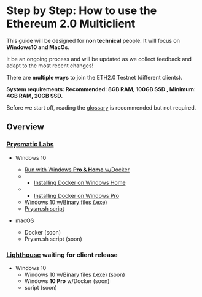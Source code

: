 # Step by Step: How to use the Ethereum 2.0 Multiclient

This guide will be designed for **non technical** people. It will focus on **Windows10 and MacOs**.

It be an ongoing process and will be updated as we collect feedback and adapt to the most recent changes!

There are **multiple ways** to join the ETH2.0 Testnet \(different clients\).

**System requirements: Recommended: 8GB RAM, 100GB SSD , Minimum: 4GB RAM, 20GB SSD.**

Before we start off, reading the [glossary](https://kb.beaconcha.in/glossary) is recommended but not required.

## Overview

### [Prysmatic Labs](https://prysmaticlabs.com/)

* Windows 10

  * [Run with Windows **Pro & Home** w/Docker](https://kb.beaconcha.in/tutorial-eth2-multiclient/run-beaconnode-and-validator)
  * * [Installing Docker on Windows Home](https://kb.beaconcha.in/tutorial-eth2-multiclient/run-beaconnode-and-validator/installdocker)
  * * [Installing Docker on Windows Pro](https://kb.beaconcha.in/tutorial-eth2-multiclient/run-beaconnode-and-validator/installingdocker)
  * [Windows 10 w/Binary files \(.exe\) ](https://kb.beaconcha.in/tutorial-eth2-multiclient/binary-beaconnode-and-validator)
  * [Prysm.sh script](https://kb.beaconcha.in/tutorial-eth2-multiclient/binary-beaconnode-and-validator-1)

* macOS
  * Docker \(soon\)
  * Prysm.sh script \(soon\)

### [Lighthouse](https://lighthouse.sigmaprime.io/)  waiting for client release

* Windows 10
  * Windows 10 w/Binary files \(.exe\) \(soon\)
  * Windows **10 Pro** w/Docker \(soon\)
  * script \(soon\)

## 

